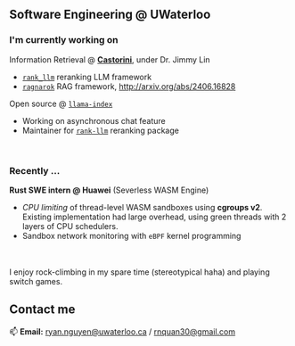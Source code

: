 ## **Software Engineering @ UWaterloo**

### I'm currently working on 

Information Retrieval @ [**Castorini**](https://github.com/castorini), under Dr. Jimmy Lin
-  [`rank_llm`](https://github.com/castorini/rank_llm) reranking LLM framework
-  [`ragnarok`](https://github.com/castorini/ragnarok) RAG framework, http://arxiv.org/abs/2406.16828

Open source @ [`llama-index`](https://github.com/run-llama/llama_index)
- Working on asynchronous chat feature
- Maintainer for [`rank-llm`](https://pypi.org/project/llama-index-postprocessor-rankllm-rerank/) reranking package 

<br>

### Recently ...
**Rust SWE intern @ Huawei** (Severless WASM Engine)
- *CPU limiting* of thread-level WASM sandboxes using **cgroups v2**. Existing implementation had large overhead, using green threads with 2 layers of CPU schedulers.
- Sandbox network monitoring with `eBPF` kernel programming


<br>
<br>
I enjoy rock-climbing in my spare time (stereotypical haha) and playing switch games.


## Contact me

📫 **Email:** [ryan.nguyen@uwaterloo.ca](mailto:ryan.nguyen@uwaterloo.ca) / [rnquan30@gmail.com](mailto:rnquan30@gmail.com)

